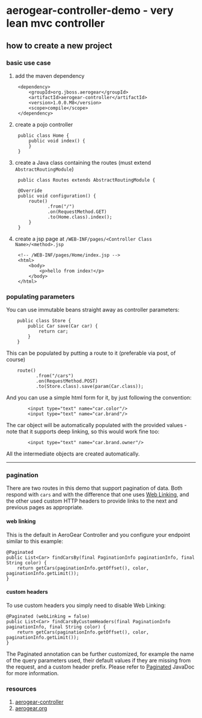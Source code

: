 # aerogear-controller-demo - very lean mvc controller

## how to create a new project

### basic use case
1. add the maven dependency

        <dependency>
            <groupId>org.jboss.aerogear</groupId>
            <artifactId>aerogear-controller</artifactId>
            <version>1.0.0.M8</version>
            <scope>compile</scope>
        </dependency>

1. create a pojo controller

        public class Home {
            public void index() {
            }
        }

1. create a Java class containing the routes (must extend `AbstractRoutingModule`)

        public class Routes extends AbstractRoutingModule {

        @Override
        public void configuration() {
            route()
                   .from("/")
                   .on(RequestMethod.GET)
                   .to(Home.class).index();
            }
        }

1. create a jsp page at `/WEB-INF/pages/<Controller Class Name>/<method>.jsp`

        <!-- /WEB-INF/pages/Home/index.jsp -->
        <html>
            <body>
                <p>hello from index!</p>
            </body>
        </html>
        
### populating parameters

You can use immutable beans straight away as controller parameters:

        public class Store {
            public Car save(Car car) {
                return car;
            }
        }

This can be populated by putting a route to it (preferable via post, of course)

        route()
               .from("/cars")
               .on(RequestMethod.POST)
               .to(Store.class).save(param(Car.class));


And you can use a simple html form for it, by just following the convention:

            <input type="text" name="car.color"/>
            <input type="text" name="car.brand"/>

The car object will be automatically populated with the provided values - note that it supports deep linking, so this would work fine too:

            <input type="text" name="car.brand.owner"/>

All the intermediate objects are created automatically.

----

### pagination ###
There are two routes in this demo that support pagination of data. Both respond with ```cars``` and with the difference that one
uses [Web Linking](http://tools.ietf.org/html/rfc5988), and the other used custom HTTP headers to provide links to the next and previous pages as appropriate.  

#### web linking
This is the default in AeroGear Controller and you configure your endpoint similar to this example:

    @Paginated 
    public List<Car> findCarsBy(final PaginationInfo paginationInfo, final String color) {
        return getCars(paginationInfo.getOffset(), color, paginationInfo.getLimit());
    }
    
#### custom headers
To use custom headers you simply need to disable Web Linking:

    @Paginated (webLinking = false)
    public List<Car> findCarsByCustomHeaders(final PaginationInfo paginationInfo, final String color) {
        return getCars(paginationInfo.getOffset(), color, paginationInfo.getLimit());
    }
    
The Paginated annotation can be further customized, for example the name of the
query parameters used, their default values if they are missing from the request, and a custom header prefix. 
Please refer to [Paginated](https://github.com/aerogear/aerogear-controller/tree/master/src/main/java/org/jboss/aerogear/controller/router/rest/pagination/Paginated.java)
JavaDoc for more information.

### resources
1. [aerogear-controller](https://github.com/aerogear/aerogear-controller)
1. [aerogear.org](http://aerogear.org/)
